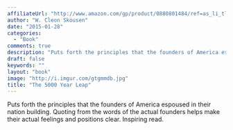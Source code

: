 ```yaml
---
affiliateUrl: "http://www.amazon.com/gp/product/0880801484/ref=as_li_tl?ie=UTF8&camp=1789&creative=390957&creativeASIN=0880801484&linkCode=as2&tag=jaktre-20&linkId=Q4YQAQGFSKB5VUOQ"
author: "W. Cleon Skousen"
date: "2015-01-28"
categories:
  - "Book"
comments: true
description: "Puts forth the principles that the founders of America espoused in their nation building.  Quoting from the words of the actual founders helps make th"
draft: false
keywords: ""
layout: "book"
image: "http://i.imgur.com/gtgmmdb.jpg"
title: "The 5000 Year Leap"
---
```


Puts forth the principles that the founders of America espoused in their nation building.  Quoting from the words of the actual founders helps make their actual feelings and positions clear.  Inspiring read.
